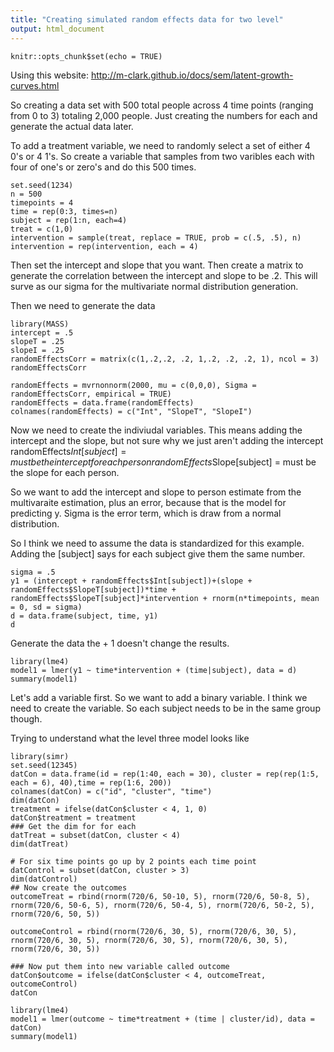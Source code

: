 ```yaml
---
title: "Creating simulated random effects data for two level"
output: html_document
---
```


```{r setup, include=FALSE}
knitr::opts_chunk$set(echo = TRUE)
```
Using this website: http://m-clark.github.io/docs/sem/latent-growth-curves.html

So creating a data set with 500 total people across 4 time points (ranging from 0 to 3) totaling 2,000 people.  Just creating the numbers for each and generate the actual data later. 

To add a treatment variable, we need to randomly select a set of either 4 0's or 4 1's.  So create a variable that samples from two varibles each with four of one's or zero's and do this 500 times.
```{r}
set.seed(1234)
n = 500
timepoints = 4
time = rep(0:3, times=n)
subject = rep(1:n, each=4)
treat = c(1,0)
intervention = sample(treat, replace = TRUE, prob = c(.5, .5), n)
intervention = rep(intervention, each = 4)
```
Then set the intercept and slope that you want.  Then create a matrix to generate the correlation between the intercept and slope to be .2.  This will surve as our sigma for the multivariate normal distribution generation.  

Then we need to generate the data
```{r}
library(MASS)
intercept = .5
slopeT = .25
slopeI = .25
randomEffectsCorr = matrix(c(1,.2,.2, .2, 1,.2, .2, .2, 1), ncol = 3)
randomEffectsCorr

randomEffects = mvrnonnorm(2000, mu = c(0,0,0), Sigma = randomEffectsCorr, empirical = TRUE)
randomEffects = data.frame(randomEffects)
colnames(randomEffects) = c("Int", "SlopeT", "SlopeI")
```
Now we need to create the indiviudal variables.  This means adding the intercept and the slope, but not sure why we just aren't adding the intercept 
randomEffects$Int[subject] = must be the intercept for each person
randomEffects$Slope[subject] = must be the slope for each person.

So we want to add the intercept and slope to person estimate from the multivaraite estimation, plus an error, because that is the model for predicting y.  Sigma is the error term, which is draw from a normal distribution.

So I think we need to assume the data is standardized for this example.
Adding the [subject] says for each subject give them the same number.
```{r}
sigma = .5
y1 = (intercept + randomEffects$Int[subject])+(slope + randomEffects$SlopeT[subject])*time + randomEffects$SlopeT[subject]*intervention + rnorm(n*timepoints, mean = 0, sd = sigma)
d = data.frame(subject, time, y1)
d
```
Generate the data the + 1 doesn't change the results.
```{r}
library(lme4)
model1 = lmer(y1 ~ time*intervention + (time|subject), data = d)
summary(model1)
```
Let's add a variable first.  So we want to add a binary variable.  I think we need to create the variable.  So each subject needs to be in the same group though.  

Trying to understand what the level three model looks like
```{r}
library(simr)
set.seed(12345)
datCon = data.frame(id = rep(1:40, each = 30), cluster = rep(rep(1:5, each = 6), 40),time = rep(1:6, 200))
colnames(datCon) = c("id", "cluster", "time")
dim(datCon)
treatment = ifelse(datCon$cluster < 4, 1, 0)
datCon$treatment = treatment
### Get the dim for for each
datTreat = subset(datCon, cluster < 4)
dim(datTreat)

# For six time points go up by 2 points each time point
datControl = subset(datCon, cluster > 3)
dim(datControl)
## Now create the outcomes
outcomeTreat = rbind(rnorm(720/6, 50-10, 5), rnorm(720/6, 50-8, 5), rnorm(720/6, 50-6, 5), rnorm(720/6, 50-4, 5), rnorm(720/6, 50-2, 5), rnorm(720/6, 50, 5))

outcomeControl = rbind(rnorm(720/6, 30, 5), rnorm(720/6, 30, 5), rnorm(720/6, 30, 5), rnorm(720/6, 30, 5), rnorm(720/6, 30, 5), rnorm(720/6, 30, 5))

### Now put them into new variable called outcome
datCon$outcome = ifelse(datCon$cluster < 4, outcomeTreat, outcomeControl)
datCon

library(lme4)
model1 = lmer(outcome ~ time*treatment + (time | cluster/id), data = datCon)
summary(model1)
```

